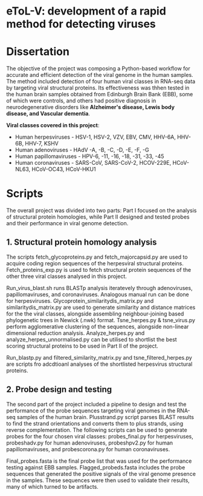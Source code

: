 # eToL-V: development of a rapid method for detecting viruses
# Dissertation

The objective of the project was composing a Python-based workflow for accurate and efficient detection of the viral genome in the human samples. The method included detection of four human viral classes in RNA-seq data by targeting viral structural proteins. Its effectiveness was thhen tested in the human brain samples obtained from Edinburgh Brain Bank (EBB), some of which were controls, and others had positive diagnosis in neurodegenerative disorders like **Alzheimer's disease, Lewis body disease, and Vascular dementia**.

**Viral classes covered in this project**:
- Human herpesviruses - HSV-1, HSV-2, VZV, EBV, CMV, HHV-6A, HHV-6B, HHV-7, KSHV
- Human adenoviruses - HAdV -A, -B, -C, -D, -E, -F, -G
- Human papillomaviruses - HPV-6, -11, -16, -18, -31, -33, -45
- Human coronaviruses - SARS-CoV, SARS-CoV-2, HCOV-229E, HCoV-NL63, HCoV-OC43, HCoV-HKU1


# Scripts

The overall project was divided into two parts: Part I focused on the analysis of structural protein homologies, while Part II designed and tested probes and their performance in viral genome detection.


## 1. Structural protein homology analysis 

The scripts fetch_glycoproteins.py and fetch_majorcapsid.py are used to acquire coding region sequences of the herpesviral structural proteins. Fetch_proteins_exp.py is used to fetch structural protein sequences of the other three viral classes analysed in this project. 

Run_virus_blast.sh runs BLASTp analysis iteratevely through adenoviruses, papillomaviruses, and coronaviruses. Analogous manual run can be done for herpesviruses. Glycoprotein_similaritydis_matrix.py and similaritydis_matrix.py are used to generate similarity and distance matrices for the the viral classes, alongside assembling neighbour-joining based phylogenetic trees in Newick (.nwk) format. Tsne_herpes.py & tsne_virus.py perform agglomerative clustering of the sequences, alongside non-linear dimensional reduction analysis. Analyze_herpes.py and analyze_herpes_unnormalised.py can be utilised to shortlist the best scoring structural proteins to be used in Part II of the project. 

Run_blastp.py and filtered_similarity_matrix.py and tsne_filtered_herpes.py are scripts fro adcdtioanl analyses of the shortlisted herpesvirus structural proteins. 

## 2. Probe design and testing 

The second part of the project included a pipeline to design and test the performance of the probe sequences targeting viral genomes in the RNA-seq samples of the human brain. Plusstrand.py script parses BLAST results to find the strand orientations and converts them to plus strands, using reverse complementation. The following scripts can be used to generate probes for the four chosen viral classes: probes_final.py for herpesviruses, probeshadv.py for human adenoviruses, probeshpv2.py for human papillomaviruses, and probescorona.py for human coronaviruses. 

Final_probes.fasta is the final probe list that was used for the performance testing against EBB samples. Flagged_probeds.fasta includes the probe sequences that generated the positive signals of the viral genome presence in the samples. These sequences were then used to validate their results, many of which turned to be artifacts. 
